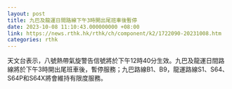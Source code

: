 ```yaml
---
layout: post
title: 九巴及龍運日間路線下午3時開出尾班車後暫停
date: 2023-10-08 11:10:43.000000000 +08:00
link: https://news.rthk.hk/rthk/ch/component/k2/1722090-20231008.htm
categories: rthk
---
```


天文台表示，八號熱帶氣旋警告信號將於下午12時40分生效。九巴及龍運日間路線將於下午3時開出尾班車後，暫停服務；九巴路線B1、B9，龍運路線S1、S64、S64P和S64X將會維持有限度服務。
